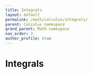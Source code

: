 ```yaml
---
title: Integrals
layout: default
permalink: /math/calculus/integrals/
parent: Calculus namespace
grand_parent: Math namespace
nav_order: 3
author_profile: true
---
```


# Integrals